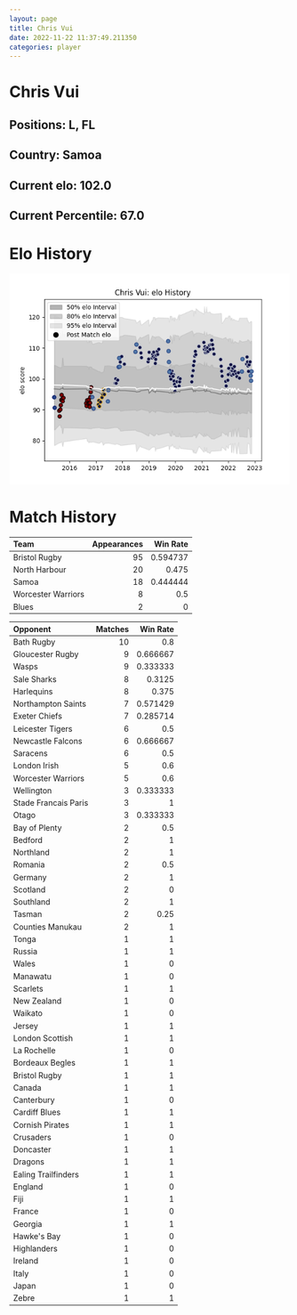 ```yaml
---  
layout: page  
title: Chris Vui  
date: 2022-11-22 11:37:49.211350  
categories: player  
---
```

# Chris Vui

## Positions: L, FL

## Country: Samoa

## Current elo: 102.0

## Current Percentile: 67.0

# Elo History


![elo history](history_ChrisVui.png)
# Match History


| Team               |   Appearances |   Win Rate |
|:-------------------|--------------:|-----------:|
| Bristol Rugby      |            95 |   0.594737 |
| North Harbour      |            20 |   0.475    |
| Samoa              |            18 |   0.444444 |
| Worcester Warriors |             8 |   0.5      |
| Blues              |             2 |   0        |

| Opponent             |   Matches |   Win Rate |
|:---------------------|----------:|-----------:|
| Bath Rugby           |        10 |   0.8      |
| Gloucester Rugby     |         9 |   0.666667 |
| Wasps                |         9 |   0.333333 |
| Sale Sharks          |         8 |   0.3125   |
| Harlequins           |         8 |   0.375    |
| Northampton Saints   |         7 |   0.571429 |
| Exeter Chiefs        |         7 |   0.285714 |
| Leicester Tigers     |         6 |   0.5      |
| Newcastle Falcons    |         6 |   0.666667 |
| Saracens             |         6 |   0.5      |
| London Irish         |         5 |   0.6      |
| Worcester Warriors   |         5 |   0.6      |
| Wellington           |         3 |   0.333333 |
| Stade Francais Paris |         3 |   1        |
| Otago                |         3 |   0.333333 |
| Bay of Plenty        |         2 |   0.5      |
| Bedford              |         2 |   1        |
| Northland            |         2 |   1        |
| Romania              |         2 |   0.5      |
| Germany              |         2 |   1        |
| Scotland             |         2 |   0        |
| Southland            |         2 |   1        |
| Tasman               |         2 |   0.25     |
| Counties Manukau     |         2 |   1        |
| Tonga                |         1 |   1        |
| Russia               |         1 |   1        |
| Wales                |         1 |   0        |
| Manawatu             |         1 |   0        |
| Scarlets             |         1 |   1        |
| New Zealand          |         1 |   0        |
| Waikato              |         1 |   0        |
| Jersey               |         1 |   1        |
| London Scottish      |         1 |   1        |
| La Rochelle          |         1 |   0        |
| Bordeaux Begles      |         1 |   1        |
| Bristol Rugby        |         1 |   1        |
| Canada               |         1 |   1        |
| Canterbury           |         1 |   0        |
| Cardiff Blues        |         1 |   1        |
| Cornish Pirates      |         1 |   1        |
| Crusaders            |         1 |   0        |
| Doncaster            |         1 |   1        |
| Dragons              |         1 |   1        |
| Ealing Trailfinders  |         1 |   1        |
| England              |         1 |   0        |
| Fiji                 |         1 |   1        |
| France               |         1 |   0        |
| Georgia              |         1 |   1        |
| Hawke's Bay          |         1 |   0        |
| Highlanders          |         1 |   0        |
| Ireland              |         1 |   0        |
| Italy                |         1 |   0        |
| Japan                |         1 |   0        |
| Zebre                |         1 |   1        |